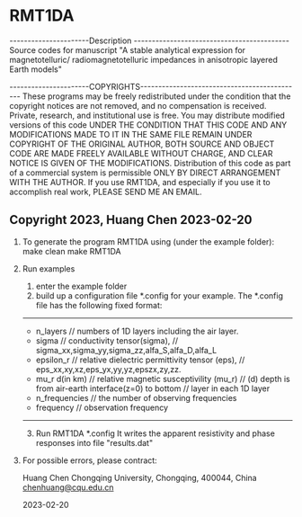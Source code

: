 # RMT1DA
----------------------Description -------------------------------------------
Source codes for manuscript "A stable analytical expression for magnetotelluric/
radiomagnetotelluric impedances in anisotropic layered Earth models"

----------------------COPYRIGHTS---------------------------------------------
These programs may be freely redistributed under the condition that the 
copyright notices  are not removed, and no compensation is received.  Private, 
research, and institutional use is free.  You may distribute modified versions 
of this code UNDER THE CONDITION THAT THIS CODE AND ANY MODIFICATIONS MADE TO 
IT IN THE SAME FILE REMAIN UNDER COPYRIGHT OF THE ORIGINAL AUTHOR, BOTH SOURCE 
AND OBJECT CODE ARE MADE FREELY AVAILABLE WITHOUT CHARGE, AND CLEAR NOTICE IS 
GIVEN OF THE MODIFICATIONS.  Distribution of this code as part of a commercial 
system is permissible ONLY BY DIRECT ARRANGEMENT WITH THE AUTHOR. If you use 
RMT1DA, and especially if you use it to accomplish real work, PLEASE SEND ME AN 
EMAIL. 

Copyright 2023, Huang Chen
2023-02-20
-----------------------------------------------------------------------------

1. To generate the program RMT1DA using (under the example folder):
   make clean
   make RMT1DA

2. Run examples
   1) enter the example folder
   2) build up a configuration file *.config for your example. 
       The *.config file has the following fixed format:

    **********************************************************************************
    *  n_layers                     // numbers of 1D layers including the air layer.
    *  sigma                        // conductivity tensor(sigma), 
                                    // sigma_xx,sigma_yy,sigma_zz,alfa_S,alfa_D,alfa_L
    *  epsilon_r 		     // relative dielectric permittivity tensor (eps),
                                    // eps_xx,xy,xz,eps_yx,yy,yz,epszx,zy,zz.
    *  mu_r d(in km)                // relative magnetic susceptivility (mu_r) 
    				     // (d) depth is from air-earth interface(z=0) to bottom 
                                    // layer in each 1D layer
    *  n_frequencies                // the number of observing frequencies 
    *  frequency                    // observation frequency                      
    **********************************************************************************
   3) Run RMT1DA *.config
      It writes the apparent resistivity and phase responses into file "results.dat"

3. For possible errors, please contract:

     Huang Chen
     Chongqing University,
     Chongqing, 400044, China
     chenhuang@cqu.edu.cn

     2023-02-20
